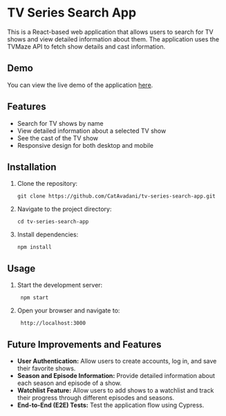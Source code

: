 # TV Series Search App

This is a React-based web application that allows users to search for TV shows and view detailed information about them. The application uses the TVMaze API to fetch show details and cast information.

## Demo

You can view the live demo of the application [here](https://tv-series-search-app.vercel.app/).

## Features

- Search for TV shows by name
- View detailed information about a selected TV show
- See the cast of the TV show
- Responsive design for both desktop and mobile

## Installation

1. Clone the repository:
    
       git clone https://github.com/CatAvadani/tv-series-search-app.git
  
2. Navigate to the project directory:
   
       cd tv-series-search-app
   
3. Install dependencies:
   
       npm install
  

## Usage

1. Start the development server:

        npm start
    
2. Open your browser and navigate to:
   
        http://localhost:3000


## Future Improvements and Features


- **User Authentication:** Allow users to create accounts, log in, and save their favorite shows.
- **Season and Episode Information:** Provide detailed information about each season and episode of a show.
- **Watchlist Feature:** Allow users to add shows to a watchlist and track their progress through different episodes and seasons.
- **End-to-End (E2E) Tests:** Test the application flow using Cypress.


